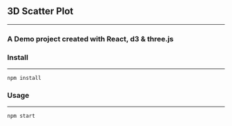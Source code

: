 ## 3D Scatter Plot
---
### A Demo project created with React, d3 & three.js


### Install
---
`npm install`

### Usage
---
`npm start`


